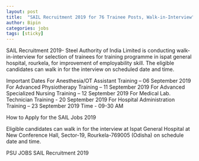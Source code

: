 ```yaml
---
layout: post
title:  "SAIL Recruitment 2019 for 76 Trainee Posts, Walk-in-Interview"
author: Bipin
categories: jobs
tags: [sticky]
---
```

SAIL Recruitment 2019- Steel Authority of India Limited is conducting walk-in-interview for selection of trainees for training programme in ispat general hospital, rourkela, for improvement of employability skill. The eligible candidates can walk in for the interview on scheduled date and time.


Important Dates
For Anesthesia/OT Assistant Training – 06 September 2019
For Advanced Physiotherapy Training – 11 September 2019
For Advanced Specialized Nursing Training – 12 September 2019
For Medical Lab. Technician Training - 20 September 2019
For Hospital Administration Training – 23 September 2019
Time - 09-30 AM




How to Apply for the SAIL Jobs 2019

Eligible candidates can walk in for the interview at Ispat General Hospital at New Conference Hall, Sector-19, Rourkela-769005 (Odisha) on schedule date and time.

 
PSU JOBS  SAIL Recruitment 2019


 